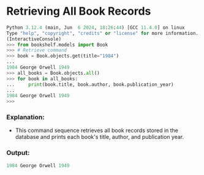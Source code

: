 # Retrieving All Book Records
```python
Python 3.12.4 (main, Jun  6 2024, 18:26:44) [GCC 11.4.0] on linux
Type "help", "copyright", "credits" or "license" for more information.
(InteractiveConsole)
>>> from bookshelf.models import Book
>>> # Retrieve command
>>> book = Book.objects.get(title="1984")
... 
1984 George Orwell 1949
>>> all_books = Book.objects.all()
>>> for book in all_books:
...     print(book.title, book.author, book.publication_year)
... 
1984 George Orwell 1949
>>> 
```
### Explanation:
- This command sequence retrieves all book records stored in the database and prints each book's title, author, and publication year.

### Output:
```python
1984 George Orwell 1949
```
